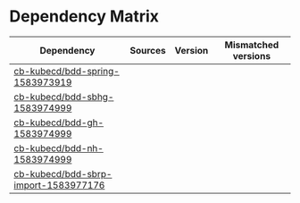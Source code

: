 # Dependency Matrix

Dependency | Sources | Version | Mismatched versions
---------- | ------- | ------- | -------------------
[cb-kubecd/bdd-spring-1583973919](https://github.com/cb-kubecd/bdd-spring-1583973919.git) |  | []() | 
[cb-kubecd/bdd-sbhg-1583974999](https://github.com/cb-kubecd/bdd-sbhg-1583974999.git) |  | []() | 
[cb-kubecd/bdd-gh-1583974999](https://github.com/cb-kubecd/bdd-gh-1583974999.git) |  | []() | 
[cb-kubecd/bdd-nh-1583974999](https://github.com/cb-kubecd/bdd-nh-1583974999.git) |  | []() | 
[cb-kubecd/bdd-sbrp-import-1583977176](https://github.com/cb-kubecd/bdd-sbrp-import-1583977176.git) |  | []() | 
